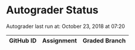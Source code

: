 # Autograder Status
Autograder last run at: October 23, 2018 at 07:20

| GitHub ID | Assignment | Graded Branch |
|-----------|------------|---------------|
